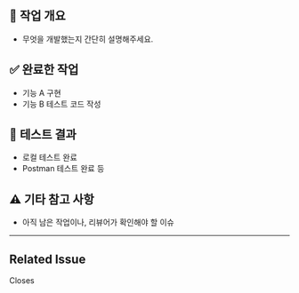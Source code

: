 ## 📌 작업 개요

- 무엇을 개발했는지 간단히 설명해주세요.

## ✅ 완료한 작업

- 기능 A 구현
- 기능 B 테스트 코드 작성

## 🧪 테스트 결과

- 로컬 테스트 완료
- Postman 테스트 완료 등

## ⚠️ 기타 참고 사항

- 아직 남은 작업이나, 리뷰어가 확인해야 할 이슈

---

## Related Issue

Closes
